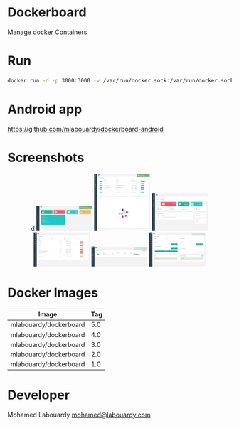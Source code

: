 # Dockerboard

Manage docker Containers

# Run

```sh
docker run -d -p 3000:3000 -v /var/run/docker.sock:/var/run/docker.sock --name dockerboard mlabouardy/dockerboard:5.0
```

# Android app

https://github.com/mlabouardy/dockerboard-android

# Screenshots

<p align="center">d
  <img src="screenshots/1.png" width="25%"/>
  <img src="screenshots/2.png" width="25%"/>
  <img src="screenshots/3.png" width="25%"/>
  <img src="screenshots/4.png" width="25%"/>
  <img src="screenshots/5.png" width="25%"/>
  <img src="screenshots/6.png" width="25%"/>
</p>

# Docker Images

Image | Tag
------------ | -------------
mlabouardy/dockerboard | 5.0
mlabouardy/dockerboard | 4.0
mlabouardy/dockerboard | 3.0
mlabouardy/dockerboard | 2.0
mlabouardy/dockerboard | 1.0

# Developer

Mohamed Labouardy <mohamed@labouardy.com>
